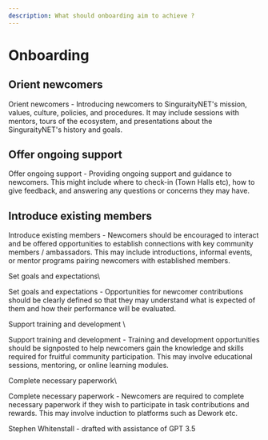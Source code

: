 ```yaml
---
description: What should onboarding aim to achieve ?
---
```


# Onboarding

## Orient newcomers

Orient newcomers - Introducing newcomers to SinguraityNET's mission, values, culture, policies, and procedures. It may include sessions with mentors, tours of the ecosystem, and presentations about the SinguraityNET's history and goals.

## Offer ongoing support&#x20;

Offer ongoing support - Providing ongoing support and guidance to newcomers. This might include where to check-in (Town Halls etc), how to give feedback, and answering any questions or concerns they may have.

## Introduce existing members

Introduce existing members - Newcomers should be encouraged to interact and be offered opportunities to establish connections with key community members / ambassadors. This may include introductions, informal events, or mentor programs pairing newcomers with established members.

Set goals and expectations\



Set goals and expectations - Opportunities for newcomer contributions should be clearly defined so that they may understand what is expected of them and how their performance will be evaluated.

Support training and development \



Support training and development - Training and development opportunities should be signposted to help newcomers gain the knowledge and skills required for fruitful community participation. This may involve educational sessions, mentoring, or online learning modules.

Complete necessary paperwork\



Complete necessary paperwork - Newcomers are required to complete necessary paperwork if they wish to participate in task contributions and rewards. This may involve induction to platforms such as Dework etc.



Stephen Whitenstall - drafted with assistance of GPT 3.5
